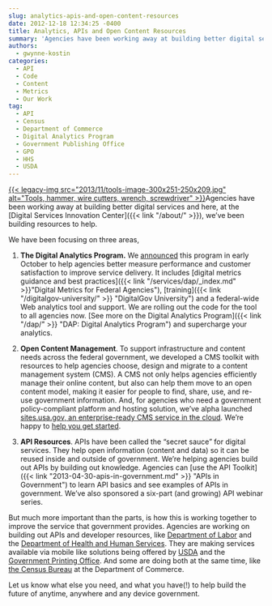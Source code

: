 ```yaml
---
slug: analytics-apis-and-open-content-resources
date: 2012-12-18 12:34:25 -0400
title: Analytics, APIs and Open Content Resources
summary: 'Agencies have been working away at building better digital services and here, at the Digital Services Innovation Center, we&#8217;ve been building resources to help. We have been focusing on three areas, 1. The Digital Analytics Program. We announced this program in early October to help agencies better measure performance and customer satisfaction'
authors:
  - gwynne-kostin
categories:
  - API
  - Code
  - Content
  - Metrics
  - Our Work
tag:
  - API
  - Census
  - Department of Commerce
  - Digital Analytics Program
  - Government Publishing Office
  - GPO
  - HHS
  - USDA
---
```


[{{< legacy-img src="2013/11/tools-image-300x251-250x209.jpg" alt="Tools, hammer, wire cutters, wrench, screwdriver" >}}](https://s3.amazonaws.com/digitalgov/_legacy-img/2013/11/tools-image-300x251.jpg)Agencies have been working away at building better digital services and here, at the [Digital Services Innovation Center]({{< link "/about/" >}}), we&#8217;ve been building resources to help.

We have been focusing on three areas,

1. **The Digital Analytics Program.** We [announced](http://gsablogs.gsa.gov/dsic/2012/10/05/digital-analytics-program-helps-agencies-measure-web-performance/) this program in early October to help agencies better measure performance and customer satisfaction to improve service delivery. It includes [digital metrics guidance and best practices]({{< link "/services/dap/_index.md" >}}"Digital Metrics for Federal Agencies"), [training]({{< link "/digitalgov-university/" >}} "DigitalGov University") and a federal-wide Web analytics tool and support. We are rolling out the code for the tool to all agencies now. [See more on the Digital Analytics Program]({{< link "/dap/" >}} "DAP: Digital Analytics Program") and supercharge your analytics.

2. **Open Content Management**. To support infrastructure and content needs across the federal government, we developed a CMS toolkit with resources to help agencies choose, design and migrate to a content management system (CMS). A CMS not only helps agencies efficiently manage their online content, but also can help them move to an open content model, making it easier for people to find, share, use, and re-use government information.  And, for agencies who need a government policy-compliant platform and hosting solution, we’ve alpha launched [sites.usa.gov, an enterprise-ready CMS service in the cloud](https://sites.usa.gov/). We’re happy to [help you get started](https://sites.usa.gov/).

3. **API Resources**. APIs have been called the “secret sauce” for digital services. They help open information (content and data) so it can be reused inside and outside of government. We’re helping agencies build out APIs by building out knowledge. Agencies can [use the API Toolkit]({{< link "2013-04-30-apis-in-government.md" >}} "APIs in Government") to learn API basics and see examples of APIs in government. We&#8217;ve also sponsored a six-part (and growing) API webinar series.

But much more important than the parts, is how this is working together to improve the service that government provides. Agencies are working on building out APIs and developer resources, like [Department of Labor](http://developer.dol.gov/) and the [Department of Health and Human Services](http://www.hhs.gov/developer). They are making services available via mobile like solutions being offered by [USDA](http://howtomobile.apps.gov/2012/11/30/usdas-soil-web-app/) and the [Government Printing Office](http://howtomobile.apps.gov/2012/11/15/presidential-documents-mobile-web-app/). And some are doing both at the same time, like [the Census Bureau](http://blogs.census.gov/2012/07/25/pardon-our-dust-census-gov-transformation/) at the Department of Commerce.

Let us know what else you need, and what you have(!) to help build the future of anytime, anywhere and any device government.